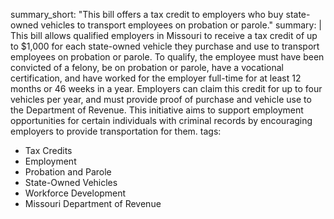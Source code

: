 summary_short: "This bill offers a tax credit to employers who buy state-owned vehicles to transport employees on probation or parole."
summary: |
  This bill allows qualified employers in Missouri to receive a tax credit of up to $1,000 for each state-owned vehicle they purchase and use to transport employees on probation or parole. To qualify, the employee must have been convicted of a felony, be on probation or parole, have a vocational certification, and have worked for the employer full-time for at least 12 months or 46 weeks in a year. Employers can claim this credit for up to four vehicles per year, and must provide proof of purchase and vehicle use to the Department of Revenue. This initiative aims to support employment opportunities for certain individuals with criminal records by encouraging employers to provide transportation for them.
tags:
  - Tax Credits
  - Employment
  - Probation and Parole
  - State-Owned Vehicles
  - Workforce Development
  - Missouri Department of Revenue
